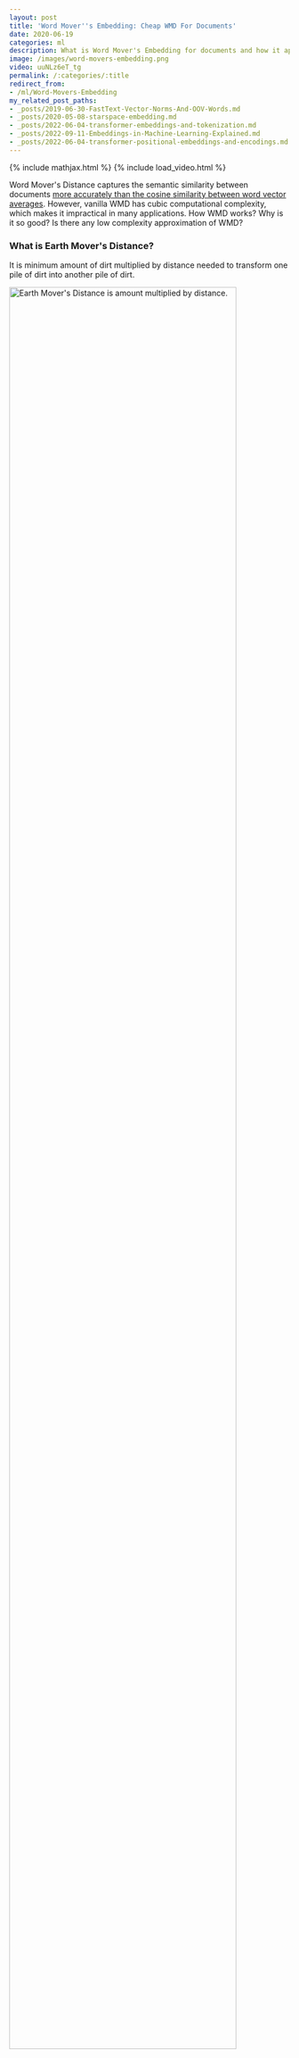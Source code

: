 ```yaml
---
layout: post
title: 'Word Mover''s Embedding: Cheap WMD For Documents'
date: 2020-06-19
categories: ml
description: What is Word Mover's Embedding for documents and how it approximates Word Mover's Distance between documents.
image: /images/word-movers-embedding.png
video: uuNLz6eT_tg
permalink: /:categories/:title
redirect_from:
- /ml/Word-Movers-Embedding
my_related_post_paths:
- _posts/2019-06-30-FastText-Vector-Norms-And-OOV-Words.md
- _posts/2020-05-08-starspace-embedding.md
- _posts/2022-06-04-transformer-embeddings-and-tokenization.md
- _posts/2022-09-11-Embeddings-in-Machine-Learning-Explained.md
- _posts/2022-06-04-transformer-positional-embeddings-and-encodings.md
---
```




{% include mathjax.html %}
{% include load_video.html %}


Word Mover's Distance captures the semantic similarity between documents [more accurately than the cosine similarity between word vector averages](#word-movers-distance-vs-word-embedding-weighted-average-cosine-similarity). 
However, vanilla WMD has cubic computational complexity, which makes it impractical in many applications. How WMD works? Why is it so good? Is there any low complexity approximation of WMD?

### What is Earth Mover's Distance?

It is minimum amount of dirt multiplied by distance needed to transform one pile of dirt into another pile of dirt.

<img alt="Earth Mover's Distance is amount multiplied by distance." style="width: 90%; max-width: 500px" src="/images/earth-movers-distance.png">

Despite the earth in the name, better analogy is that of a transportation problem. 
Good example of transportation problem is cost optimization of transportation of gold ore from mines to refineries, where each refinery can accept only certain percentage of the ore.

Earth Movers Distance is also a distance metric between probability distributions.
So the problem above can be restated into following question. How to transform the this geographical distribution of gold ore to this geographical distribution for the least hauling cost?

Earth mover distance computational complexity is super-cubic as can be found in [Network Flows: Theory, Algorithms, and Applications](https://www.amazon.com/Network-Flows-Theory-Algorithms-Applications/dp/013617549X).
There are papers on approximating EMD with [quadratic complexity](http://proceedings.mlr.press/v37/kusnerb15.pdf) in general case and [linear complexity](http://proceedings.mlr.press/v97/atasu19a/atasu19a.pdf) in document search if pre-computation is allowed.

### Earth Movers Distance vs Optimal Transport

Earth movers distance differs from optimal transport in that optimal transport disallows splitting and summing of the transported amount at each point.
So optimal transport can be defined by only transforming the support of the distribution and often may not match the target distribution.


### What is Word Mover's Distance (WMD)?
Word Mover's Distance is like [Earth Movers Distance](#what-is-earth-movers-distance) but between text documents.
We use word vectors like for example Word2vec, [FastText](/ml/FastText-Vector-Norms-And-OOV-Words), or [StarSpace](/ml/starspace-embedding) embeddings.

- The probability distribution's
  - support is over word vectors of the document's words
  - value is normalized frequency of unique words in the document or TF-IDF
- The distance between word vectors can be [a cosine similarity ("Word Rotators Distance" argues for cosine similarity)](https://arxiv.org/pdf/2004.15003.pdf) or euclidean distance.

Word movers distance solves similar task to [word alignment](/ml/monolingual-word-alignment-for-sentence-similarity#word-alignment), but in word alignment the mapping is one-to-one.
Speculative reason for cosine similarity seems to be that [Word2vec (or FastText) vector norm behaves a bit like TF-IDF](/ml/FastText-Vector-Norms-And-OOV-Words#word2vec-vector-norms), but with document size of 10 words.
Since we want to use our TF-IDF and not the word2vec's, then we use cosine similarity.

### Word Mover's Distance vs Word Embedding Weighted Average Cosine Similarity

Cosine similarity is a way how to compare two vectors, which is especially useful in high dimensions, where euclidean distance does not give useful results.
Cosine similarity measures cosine of the angle between the two vectors, so maximum value is 1 and minimum is -1.
Cosine similarity is calculated as a dot-product of two normalized vectors.
In natural language processing, the cosine similarity can we used to compare embedding of two distinct words.

Word Embedding Weighted Average Embedding is a document vector calculated as frequency weighted average of word vectors (embeddings) in the document.
Using the resulting WEWA document vectors can be compared using cosine similarity.

<img alt="Average of two vectors." style="width: 90%; max-width: 300px" src="/images/vector-average.png">

We can compare Word Mover's Distance vs Cosine similarity of WEWA vectors 
- WMD uses more detailed information and captures move semantics than WEWA.
- WMD has much higher complexity of \\( O(L^3 \log(L)) \\) compared to WEWA's \\( O(L) \\), where \\( L \\) is document length.

### Word Mover's Distance vs BERT Similarity

It would be interesting to compare [BERT transformer model](/ml/transformers-self-attention-mechanism-simplified) sentence embedding computational complexity to WMD.
If I understand correctly, BERT is of linear complexity in the length of the document, although total running time may be still in many cases be longer for BERT.
[SentenceBert](https://arxiv.org/pdf/1908.10084.pdf) is simple model that is fine-tuned for sentence similarity task.
Its main embedding is created by averaging output sequence embeddings.

While direct comparison is not possible, results on [STS 15 for WMD](https://arxiv.org/pdf/2004.15003.pdf) of Pearson score 0.7161 indicate that SentenceBert with Spearman 0.8185 likely strongly outperforms.
Specially modified version of the [WME paper below called WRD](https://arxiv.org/pdf/2004.15003.pdf) achieves 0.7785, which seems quite close to SentenceBert.

### Word Mover's Embedding

In oversimplified terms, [Word Mover's Embedding](https://arxiv.org/abs/1811.01713) is a vector embedding of a document such that its dot product
with documents in a collection approximates Word Mover's Distance between the documents for less computational cost.

To address the main computational complexity, we need to cut cost of WMD calculation.
Could we make one of the documents in each side of WMD calculation smaller?
For small constant size \\( D \\) document \\( \omega \\), the complexity of WMD would be nearly linear \\( O(L \log(L)) \\) instead of \\( O(L^3 \log(L)) \\)!
So if we could compare all documents not against each other but rather against \\(R \\) much smaller documents, we could get complexity down to \\( O(NRL \log(L)) \\) from \\( O(N^2 L^3 \log(L)) \\)!

#### Random Encounters
Let's borrow the spirit of [Random Projections method for LSH](https://www.cs.princeton.edu/courses/archive/spr04/cos598B/bib/CharikarEstim.pdf) to save ourselves computation.
Let's define j-th dimension of an embedding as WMD distance to a "randomly generated document" \\( \omega_j \\). 

\\( \mathit{WME}(x)_j = \\) 
\\( \frac{1}{\sqrt{R}} \exp[ - \gamma \mathit{WMD}(x, \omega_j) ] \\)

And let's for a moment assume we know how to randomly generate documents. Why would above make sense?

As teased above, the dot product of the embeddings is dominated by a random document that lies on the shortest path between the documents.
Note that the random document can only be close to the shortest path between the documents if it is "rich enough".

\\( \mathit{WME}(x) \cdot \mathit{WME}(y) = \\)
\\( \frac{1}{R} \sum_j \exp[ - \gamma (\mathit{WMD}(x, \omega_j) + \mathit{WMD}(y, \omega_j)) ] \\)
\\( \approx \frac{1}{R} exp[ - \gamma (WMD(x, \omega_k) + WMD(y, \omega_k)) ] \\)
\\( \approx \frac{1}{R} \exp [- \gamma \mathit{WMD}(x, y) ] \\)

<img alt="Word Mover's Distance dominated by single common random document distance." style="width: 90%; max-width: 900px" src="/images/word-movers-distance-vs-embedding.png">


### Rich Random Documents

You are rightly skeptical about generating random documents. 
Don't we need to generate too many, which would defeat our attempt to speed up the calculation?
And how do we generate documents anyway?


#### Random Words
To generate documents we only need to generate enough random word vectors to represent words.
Perhaps for the purposes of the proof or to have an ability to generate "mixed-words", [the WME paper](https://arxiv.org/abs/1811.01713) generate random vectors instead of random words from a dictionary and then drawing words for them.

The paper [cites an observation](https://arxiv.org/pdf/1502.03520.pdf) that Word2vec and GloVe words vector direction distribution is approximately isotropic.
That means that normalized word vectors are uniformly distributed on a unit sphere.
We can generate these by uniformly sampling from a hyper-cube and then normalizing the results.

\\( v_j \approx \mathit{Uniform}[v_{min}, v_{max}] \\)

Read more about [distribution of norms of Word2vec and FastText words vectors in another post of mine](/ml/FastText-Vector-Norms-And-OOV-Words).


#### Exclusive Document Collection

But how many words per random document is enough?
If we generate too large documents, we will not obtain any speed up!
So far, I haven't mentioned any restrictions on the document collection we would like to embed. Here it comes.

The paper observed that the number of random words on the order of _the number of topics_ in the collection of the documents is enough.
So if we have document collection with small enough topic count, we should obtain good accuracy, while reducing time complexity.


#### How Many Rando-Docs?

Thanks to fast convergence the paper found that the count on the order of thousands is enough, which was also on the order of number of documents they had in their testing datasets.
I am not sure, how many would be needed in the document count in the collection would be bigger than that.


#### Algo
Full algorithm is following:

- Generate \\( R \\) random docs:
    - Generate random document size \\( D \\).
    - Generate \\( D \\) random words. 
    - For all input documents calculate Word Mover's Embedding projection to just generated document as store it to matrix \\( Z \\).
- Return matrix \\( Z \\) containing the embeddings.


#### Kernel Of Approximate Truth

The approximation is motivated by analytical proof of convergence of _Word Mover's Kernel_ defined below to the WMD.
The proof utilizes theory of Random Features to show convergence of the inner product between WMEs to a positive-definite kernel that can interpreted as a soft version of WMD.

\\( k(x, y) = \\)
\\( \int p(\omega) \phi_{\omega}(x) \phi_{\omega}(y) \mathbf{d}\omega \\),

where \\( \phi_{\omega}(x) := \exp [- \gamma \mathit{WMD}(x, \omega) ] \\)

Random features are a popular method.
For example Transformer language model's [attention matrix was approximated random features kernels (FAVOR+) in the paper introducing Performers](/ml/Performers-FAVOR+-Faster-Transformer-Attention).
Read the linked post to get more context on this method.


#### Word Movers Embedding vs KNN-WMD

The method complexity is \\( O(NRL \log(L)) \\) when the random documents size (topic count) is constant. That stands in contrast to KNN-WMD variant \\( O(N^2L^3log(L)) \\).
Additionally, [WME slightly outperformed KNN-WMD in classification accuracy](https://arxiv.org/abs/1811.01713).


### 1-Minute Quiz

Without active recall, you won't remember anything from the above. Take at least one round of the quiz below. You can also subscribe to get revision reminders or generate your own quizzes there.<br>
<a class="btn btn-warning" style="text-decoration: none;" href="https://quizrecall.com/study/public-test?store_id=83f9d7dd-0cbf-461d-a835-cbfc2024940a">1-Minute Word Mover's Distance Quiz</a>

